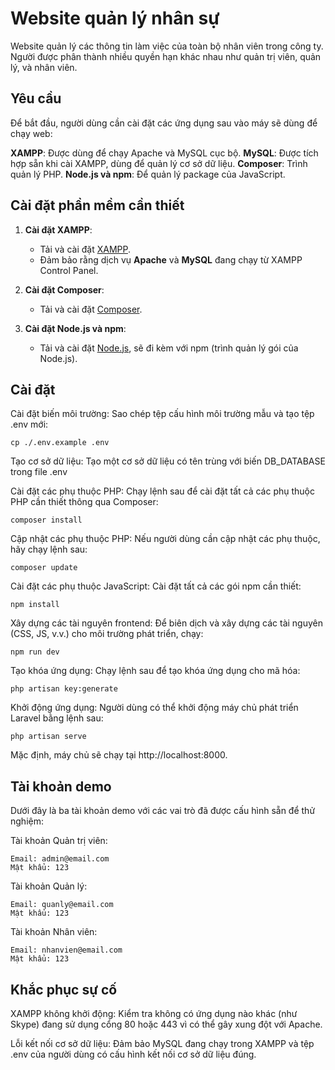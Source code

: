 # Website quản lý nhân sự

Website quản lý các thông tin làm việc của toàn bộ nhân viên trong công ty. Người được phân thành nhiều quyền hạn khác nhau như quản trị viên, quản lý, và nhân viên.

## Yêu cầu

Để bắt đầu, người dùng cần cài đặt các ứng dụng sau vào máy sẽ dùng để chạy web:

**XAMPP**: Được dùng để chạy Apache và MySQL cục bộ.
**MySQL**: Được tích hợp sẵn khi cài XAMPP, dùng để quản lý cơ sở dữ liệu.
**Composer**: Trình quản lý PHP.
**Node.js và npm**: Để quản lý package của JavaScript.

## Cài đặt phần mềm cần thiết

1. **Cài đặt XAMPP**:

   - Tải và cài đặt [XAMPP](https://www.apachefriends.org/index.html).
   - Đảm bảo rằng dịch vụ **Apache** và **MySQL** đang chạy từ XAMPP Control Panel.

2. **Cài đặt Composer**:

   - Tải và cài đặt [Composer](https://getcomposer.org/download/).

3. **Cài đặt Node.js và npm**:
   - Tải và cài đặt [Node.js](https://nodejs.org/), sẽ đi kèm với npm (trình quản lý gói của Node.js).

## Cài đặt

Cài đặt biến môi trường: Sao chép tệp cấu hình môi trường mẫu và tạo tệp .env mới:

    cp ./.env.example .env

Tạo cơ sở dữ liệu: Tạo một cơ sở dữ liệu có tên trùng với biến DB_DATABASE trong file .env

Cài đặt các phụ thuộc PHP: Chạy lệnh sau để cài đặt tất cả các phụ thuộc PHP cần thiết thông qua Composer:

    composer install

Cập nhật các phụ thuộc PHP: Nếu người dùng cần cập nhật các phụ thuộc, hãy chạy lệnh sau:

    composer update

Cài đặt các phụ thuộc JavaScript: Cài đặt tất cả các gói npm cần thiết:

    npm install

Xây dựng các tài nguyên frontend: Để biên dịch và xây dựng các tài nguyên (CSS, JS, v.v.) cho môi trường phát triển, chạy:

    npm run dev

Tạo khóa ứng dụng: Chạy lệnh sau để tạo khóa ứng dụng cho mã hóa:

    php artisan key:generate

Khởi động ứng dụng: Người dùng có thể khởi động máy chủ phát triển Laravel bằng lệnh sau:

    php artisan serve

Mặc định, máy chủ sẽ chạy tại http://localhost:8000.

## Tài khoản demo

Dưới đây là ba tài khoản demo với các vai trò đã được cấu hình sẵn để thử nghiệm:

Tài khoản Quản trị viên:

    Email: admin@email.com
    Mật khẩu: 123

Tài khoản Quản lý:

    Email: quanly@email.com
    Mật khẩu: 123

Tài khoản Nhân viên:

    Email: nhanvien@email.com
    Mật khẩu: 123

## Khắc phục sự cố

XAMPP không khởi động: Kiểm tra không có ứng dụng nào khác (như Skype) đang sử dụng cổng 80 hoặc 443 vì có thể gây xung đột với Apache.

Lỗi kết nối cơ sở dữ liệu: Đảm bảo MySQL đang chạy trong XAMPP và tệp .env của người dùng có cấu hình kết nối cơ sở dữ liệu đúng.
